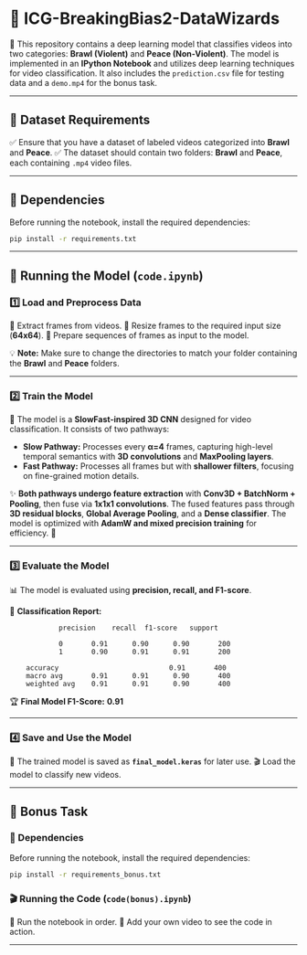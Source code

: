 # 🎥 ICG-BreakingBias2-DataWizards

🚀 This repository contains a deep learning model that classifies videos into two categories: **Brawl (Violent)** and **Peace (Non-Violent)**. The model is implemented in an **IPython Notebook** and utilizes deep learning techniques for video classification. It also includes the `prediction.csv` file for testing data and a `demo.mp4` for the bonus task.

---

## 📂 Dataset Requirements

✅ Ensure that you have a dataset of labeled videos categorized into **Brawl** and **Peace**.
✅ The dataset should contain two folders: **Brawl** and **Peace**, each containing `.mp4` video files.

---

## 🔧 Dependencies

Before running the notebook, install the required dependencies:

```bash
pip install -r requirements.txt
```

---

## 🏃 Running the Model (`code.ipynb`)

### 1️⃣ Load and Preprocess Data

🔹 Extract frames from videos.
🔹 Resize frames to the required input size (**64x64**).
🔹 Prepare sequences of frames as input to the model.

💡 **Note:** Make sure to change the directories to match your folder containing the **Brawl** and **Peace** folders.

---

### 2️⃣ Train the Model

🧠 The model is a **SlowFast-inspired 3D CNN** designed for video classification. It consists of two pathways:

- **Slow Pathway:** Processes every **α=4** frames, capturing high-level temporal semantics with **3D convolutions** and **MaxPooling layers**.
- **Fast Pathway:** Processes all frames but with **shallower filters**, focusing on fine-grained motion details.

✨ **Both pathways undergo feature extraction** with **Conv3D + BatchNorm + Pooling**, then fuse via **1x1x1 convolutions**. The fused features pass through **3D residual blocks**, **Global Average Pooling**, and a **Dense classifier**. The model is optimized with **AdamW and mixed precision training** for efficiency. 🚀

---

### 3️⃣ Evaluate the Model

📊 The model is evaluated using **precision, recall, and F1-score**.

📌 **Classification Report:**

```
            precision    recall  f1-score   support

            0       0.91      0.90      0.90       200
            1       0.90      0.91      0.91       200

    accuracy                           0.91       400
    macro avg       0.91      0.91      0.90       400
    weighted avg    0.91      0.91      0.90       400
```

🏆 **Final Model F1-Score:** **0.91**

---

### 4️⃣ Save and Use the Model

💾 The trained model is saved as **`final_model.keras`** for later use.
🎬 Load the model to classify new videos.

---

## 🎯 Bonus Task

### 🔧 Dependencies
Before running the notebook, install the required dependencies:

```bash
pip install -r requirements_bonus.txt
```

### 🎬 Running the Code (`code(bonus).ipynb`)

📌 Run the notebook in order.
🎥 Add your own video to see the code in action.

---

